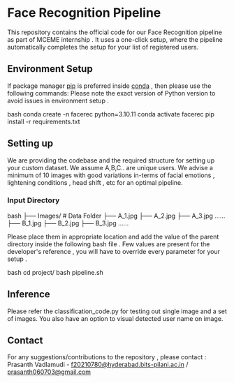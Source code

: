 # Face Recognition Pipeline 

This repository contains the official code for our Face Recognition pipeline as part of MCEME internship . It uses a one-click setup, where the pipeline automatically completes the setup for your list of registered users.

## Environment Setup 
If package manager [pip](https://pip.pypa.io/en/stable/) is preferred inside [conda](https://www.anaconda.com/) , then please use the following commands: 
Please note the exact version of Python version to avoid issues in environment setup . 

bash
conda create -n facerec python=3.10.11
conda activate facerec
pip install -r requirements.txt

## Setting up 
We are providing the codebase and the required structure for setting up your custom dataset. We assume A,B,C.. are unique users. We advise a minimum of 10 images with good variations in-terms of facial emotions , lightening conditions , head shift , etc for an optimal pipeline. 

### Input Directory 
bash 
├── Images/             # Data Folder 
        ├── A_1.jpg 
        ├── A_2.jpg
        ├── A_3.jpg
        ......
        ├── B_1.jpg 
        ├── B_2.jpg
        ├── B_3.jpg
        ......
    
Please place them in appropriate location and add the value of the parent directory inside the following bash file . Few values are present for the developer's reference , you will have to override every parameter for your setup .

bash
cd project/
bash pipeline.sh

## Inference 
Please refer the classification_code.py for testing out single image and a set of images. You also have an option to visual detected user name on image.

## Contact 
For any suggestions/contributions to the repository , please contact : <br />
Prasanth Vadlamudi - f20210780@hyderabad.bits-pilani.ac.in / prasanth060703@gmail.com

